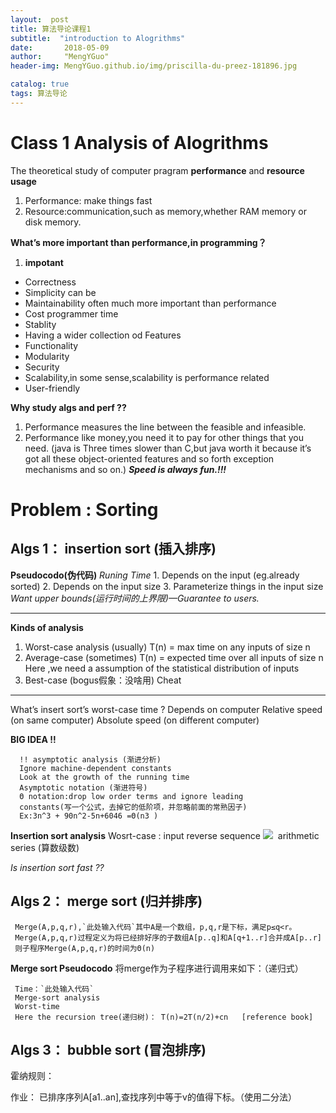 ```yaml
---
layout:  post  
title: 算法导论课程1
subtitle:  "introduction to Alogrithms"
date:       2018-05-09
author:     "MengYGuo"
header-img: MengYGuo.github.io/img/priscilla-du-preez-181896.jpg

catalog: true
tags: 算法导论
---
```


# Class 1 Analysis of Alogrithms
The theoretical study of computer pragram **performance** and **resource usage**
   1. Performance: make things fast
   2. Resource:communication,such as memory,whether RAM memory or disk memory.

**What’s more important than performance,in programming？**

 1. **impotant**
- Correctness
- Simplicity can be
- Maintainability often much more important than performance
- Cost programmer time
- Stablity
- Having a wider collection od Features
- Functionality
- Modularity
- Security
- Scalability,in some sense,scalability is performance related
- User-friendly
     
**Why study algs and perf ??**
1. Performance measures the line between the feasible and infeasible.
2. Performance like money,you need it to pay for other things that you need.
(java is  Three times slower than C,but java worth it because it’s got all these object-oriented features and so forth exception mechanisms and so on.)
***Speed is always fun.!!!*** 

# Problem : Sorting
 
## Algs 1： insertion sort (插入排序)
**Pseudocodo(伪代码)**
*Runing Time*
	1. Depends on the input (eg.already sorted)
	2. Depends on the input size
	3. Parameterize things in the input size 
	*Want upper bounds(运行时间的上界限)—Guarantee to users.*


----------

**Kinds of analysis**
1. Worst-case analysis (usually)
T(n) = max time on any inputs of size n
2. Average-case (sometimes)
T(n) = expected time over all inputs of size n
     Here ,we need a assumption of the statistical distribution of inputs
3. Best-case (bogus假象：没啥用)
    Cheat

----------

What’s insert sort’s worst-case time ?
	Depends on computer
    Relative speed (on same computer)
    Absolute speed (on different computer)
    
   **BIG IDEA !!**
   
      !! asymptotic analysis (渐进分析)
      Ignore machine-dependent constants
      Look at the growth of the running time
      Asymptotic notation (渐进符号)
      Θ notation:drop low order terms and ignore leading
      constants(写一个公式，去掉它的低阶项，并忽略前面的常熟因子)
      Ex:3n^3 + 90n^2-5n+6046 =Θ(n3 )


**Insertion sort analysis**
     Wosrt-case : input reverse sequence
    ![](http://latex.codecogs.com/gif.latex?T(n)=$\sum_{j=2}^n$\Theta(j)=\Theta(n^2))  
     arithmetic series (算数级数)
   
   *Is insertion sort fast ??*

## Algs 2： merge sort (归并排序)
     Merge(A,p,q,r),`此处输入代码`其中A是一个数组，p,q,r是下标，满足p≤q<r。
     Merge(A,p,q,r)过程定义为将已经排好序的子数组A[p..q]和A[q+1..r]合并成A[p..r]
     则子程序Merge(A,p,q,r)的时间为Θ(n)

**Merge sort Pseudocodo**
将merge作为子程序进行调用来如下：（递归式）
  
     Time：`此处输入代码`
     Merge-sort analysis
     Worst-time
     Here the recursion tree(递归树)： T(n)=2T(n/2)+cn   [reference book]
 
## Algs 3： bubble sort (冒泡排序)

霍纳规则：

 
作业：
已排序序列A[a1..an],查找序列中等于v的值得下标。（使用二分法）
  



